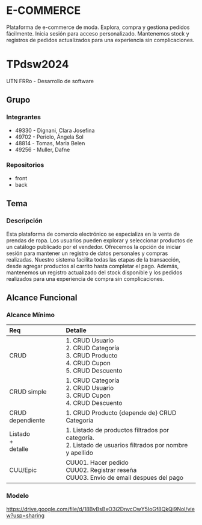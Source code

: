 # E-COMMERCE
Plataforma de e-commerce de moda. Explora, compra y gestiona pedidos fácilmente. Inicia sesión para acceso personalizado. Mantenemos stock y registros de pedidos actualizados para una experiencia sin complicaciones.
# TPdsw2024
UTN FRRo - Desarrollo de software

## Grupo
### Integrantes
* 49330 - Dignani, Clara Josefina
* 49702 - Periolo, Ángela Sol
* 48814 - Tomas, Maria Belen
* 49256 - Muller, Dafne

### Repositorios
- front
- back

## Tema
### Descripción
Esta plataforma de comercio electrónico se especializa en la venta de prendas de ropa. Los usuarios pueden explorar y seleccionar productos de un catálogo publicado por el vendedor. Ofrecemos la opción de iniciar sesión para mantener un registro de datos personales y compras realizadas. Nuestro sistema facilita todas las etapas de la transacción, desde agregar productos al carrito hasta completar el pago. Además, mantenemos un registro actualizado del stock disponible y los pedidos realizados para una experiencia de compra sin complicaciones.

## Alcance Funcional 

### Alcance Mínimo

|Req|Detalle|
|:-|:-|
|CRUD |1. CRUD Usuario<br>2. CRUD Categoría<br>3. CRUD Producto<br>4. CRUD Cupon<br>5. CRUD Descuento|
|CRUD simple|1. CRUD Categoría<br> 2. CRUD Usuario<br>3. CRUD Cupon<br>4. CRUD Descuento|
|CRUD dependiente|1. CRUD Producto {depende de} CRUD Categoría|
|Listado<br>+<br>detalle| 1. Listado de productos filtrados por categoría.<br> 2. Listado de usuarios filtrados por nombre y apellido|
|CUU/Epic|CUU01. Hacer pedido<br>CUU02. Registrar reseña<br>CUU03. Envio de email despues del pago|
### Modelo
https://drive.google.com/file/d/18BvBsBxO3i2DnvcOwY5IoGf8QkQi9NoI/view?usp=sharing 
